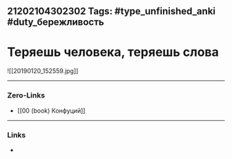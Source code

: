 21202104302302
Tags: #type_unfinished_anki #duty_бережливость
---
# Теряешь человека, теряешь слова

![[20190120_152559.jpg]]

---
### Zero-Links
- [[00 (book) Конфуций]]
---
### Links
-